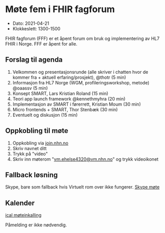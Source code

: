 # Møte fem i FHIR fagforum

* Dato: 2021-04-21
* Klokkeslett: 1300-1500

FHIR fagforum (FFF) er et åpent forum om bruk og implementering av HL7 FHIR i Norge. FFF er åpent for alle.

## Forslag til agenda

1. Velkommen og presentasjonsrunde (alle skriver i chatten hvor de kommer fra + aktuell erfaring/prosjekt), @thotr (5 min)
1. Informasjon fra HL7 Norge (WGM, profileringsworkshop, metode) @oaassv (5 min)
1. Konsept SMART, Lars Kristian Roland (15 min)
1. Teori app launch framework @kennethmyhra (20 min)
1. Implementasjon av SMART i førerrett, Kristian Moum (30 min)
1. Micro frontends + SMART, Thor Stenbæk (30 min)
1. Eventuelt og diskusjon (15 min)

## Oppkobling til møte

1. Oppkobling via [join.nhn.no](http://join.nhn.no)  
1. Skriv navnet ditt  
1. Trykk på "video"  
1. Skriv inn møterom "vm.ehelse4320@vm.nhn.no" og trykk videoikonet  

## Fallback løsning

Skype, bare som fallback hvis Virtuelt rom over ikke fungerer.
[Skype møte](https://meet.ehelse.no/thomas.tveit.rosenlund/JY6LJC2Q)

## Kalender

[ical møteinkalling](ical/FHIR%20fagforum%20%235.ics)

Påmelding er ikke nødvendig.
